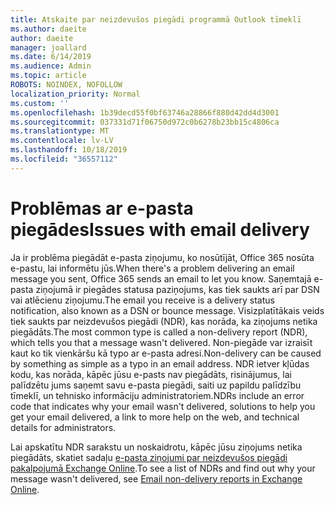 ```yaml
---
title: Atskaite par neizdevušos piegādi programmā Outlook tīmeklī
ms.author: daeite
author: daeite
manager: joallard
ms.date: 6/14/2019
ms.audience: Admin
ms.topic: article
ROBOTS: NOINDEX, NOFOLLOW
localization_priority: Normal
ms.custom: ''
ms.openlocfilehash: 1b39decd55f0bf63746a28866f880d42dd4d3001
ms.sourcegitcommit: 037331d71f06750d972c0b6278b23bb15c4806ca
ms.translationtype: MT
ms.contentlocale: lv-LV
ms.lasthandoff: 10/18/2019
ms.locfileid: "36557112"
---
```

# <a name="issues-with-email-delivery"></a><span data-ttu-id="7b011-102">Problēmas ar e-pasta piegādes</span><span class="sxs-lookup"><span data-stu-id="7b011-102">Issues with email delivery</span></span>

<span data-ttu-id="7b011-103">Ja ir problēma piegādāt e-pasta ziņojumu, ko nosūtījāt, Office 365 nosūta e-pastu, lai informētu jūs.</span><span class="sxs-lookup"><span data-stu-id="7b011-103">When there's a problem delivering an email message you sent, Office 365 sends an email to let you know.</span></span> <span data-ttu-id="7b011-104">Saņemtajā e-pasta ziņojumā ir piegādes statusa paziņojums, kas tiek saukts arī par DSN vai atlēcienu ziņojumu.</span><span class="sxs-lookup"><span data-stu-id="7b011-104">The email you receive is a delivery status notification, also known as a DSN or bounce message.</span></span> <span data-ttu-id="7b011-105">Visizplatītākais veids tiek saukts par neizdevušos piegādi (NDR), kas norāda, ka ziņojums netika piegādāts.</span><span class="sxs-lookup"><span data-stu-id="7b011-105">The most common type is called a non-delivery report (NDR), which tells you that a message wasn't delivered.</span></span> <span data-ttu-id="7b011-106">Non-piegāde var izraisīt kaut ko tik vienkāršu kā typo ar e-pasta adresi.</span><span class="sxs-lookup"><span data-stu-id="7b011-106">Non-delivery can be caused by something as simple as a typo in an email address.</span></span> <span data-ttu-id="7b011-107">NDR ietver kļūdas kodu, kas norāda, kāpēc jūsu e-pasts nav piegādāts, risinājumus, lai palīdzētu jums saņemt savu e-pasta piegādi, saiti uz papildu palīdzību tīmeklī, un tehnisko informāciju administratoriem.</span><span class="sxs-lookup"><span data-stu-id="7b011-107">NDRs include an error code that indicates why your email wasn't delivered, solutions to help you get your email delivered, a link to more help on the web, and technical details for administrators.</span></span>

<span data-ttu-id="7b011-108">Lai apskatītu NDR sarakstu un noskaidrotu, kāpēc jūsu ziņojums netika piegādāts, skatiet sadaļu [e-pasta ziņojumi par neizdevušos piegādi pakalpojumā Exchange Online](https://docs.microsoft.com/exchange/mail-flow-best-practices/non-delivery-reports-in-exchange-online/non-delivery-reports-in-exchange-online).</span><span class="sxs-lookup"><span data-stu-id="7b011-108">To see a list of NDRs and find out why your message wasn't delivered, see [Email non-delivery reports in Exchange Online](https://docs.microsoft.com/exchange/mail-flow-best-practices/non-delivery-reports-in-exchange-online/non-delivery-reports-in-exchange-online).</span></span>